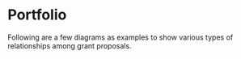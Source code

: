 # Portfolio
Following are a few diagrams as examples to show various types of relationships among grant proposals.
